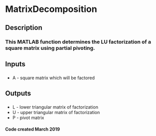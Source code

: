 # MatrixDecomposition
## Description
### This MATLAB function determines the LU factorization of a square matrix using partial pivoting.
## Inputs
### 
- A - square matrix which will be factored
## Outputs
### 
- L - lower triangular matrix of factorization
- U - upper triangular matrix of factorization
- P - pivot matrix  
#### Code created March 2019
